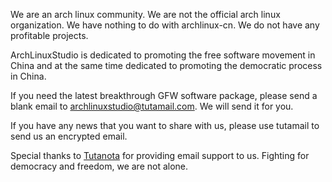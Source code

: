 We are an arch linux community. We are not the official arch linux organization. We have nothing to do with archlinux-cn. We do not have any profitable projects.

ArchLinuxStudio is dedicated to promoting the free software movement in China and at the same time dedicated to promoting the democratic process in China.  

If you need the latest breakthrough GFW software package, please send a blank email to archlinuxstudio@tutamail.com. We will send it for you.

If you have any news that you want to share with us, please use tutamail to send us an encrypted email.

Special thanks to [Tutanota](https://tutanota.com/) for providing email support to us. Fighting for democracy and freedom, we are not alone.


